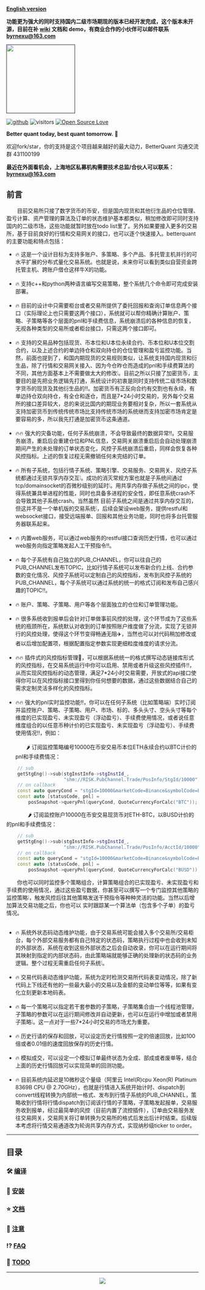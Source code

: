 
[**English version**](README.md)

**功能更为强大的同时支持国内二级市场期现的版本已经开发完成，这个版本未开源，目前在补 [wiki](https://github.com/byrnexu/betterquant/wiki) 文档和 demo，有商业合作的小伙伴可以邮件联系 byrnexu@163.com**   

[<img src="./assets/logo.png" width="180" />]()

[![github](https://img.shields.io/badge/github-byrnexu-brightgreen.svg)](https://github.com/byrnexu)  ![visitors](https://visitor-badge.laobi.icu/badge?page_id=byrnexu.betterquant)  [![Open Source Love](https://badges.frapsoft.com/os/v1/open-source.svg?v=102)](https://github.com/byrnexu)

**Better quant today, best quant tomorrow.** 💪  

欢迎fork/star，你的支持是这个项目越来越好的最大动力，BetterQuant 沟通交流群 431100199

**最近在外面看机会，上海地区私募机构需要技术总监/合伙人可以联系：byrnexu@163.com**   


## 前言

&emsp;&emsp;目前交易所只接了数字货币的币安，但是国内现货和其他衍生品的仓位管理、盈亏计算、资产管理的算法及订单的状态维护基本都类似，稍加修改即可同时支持国内的二级市场，这些功能就暂时放在todo list里了。另外如果要接入更多的交易所，基于目前良好的行情和交易网关的接口，也可以逐个快速接入。betterquant的主要功能和特点包括：<br/>
* 🔥 这是一个设计目标为支持多账户、多策略、多个产品、多托管主机并行的可水平扩展的分布式量化交易系统。也就是说，未来你可以看到类似自营资金跨托管主机、跨账户借仓这样牛X的功能。<br/>
&nbsp;
* 🔥 支持c++和python两种语言编写交易策略，整个系统几个命令即可完成安装部署。<br/>
&nbsp;
* 🔥 目前的设计中只需要柜台或者交易所提供了委托回报和查询订单信息两个接口（实际理论上也只需要这两个接口），系统就可以帮你精确计算账户、策略、子策略等各个层面的pnl和手续费信息，系统崩溃后的各种信息的恢复，无视各种类型的交易所或者柜台接口，只需这两个接口即可。<br/>
&nbsp;
* 🔥 支持的交易品种包括现货、币本位和U本位永续合约、币本位和U本位交割合约，以及上述合约的单边持仓和双向持仓的仓位管理和盈亏监控功能。当然，前面也提到了，和国内期现货的交易规则类似，让系统支持国内现货和衍生品，除了行情和交易网关接入、因为今仓昨仓而造成的pnl和手续费算法的不同，其他方面基本上不需要做太大的修改❕。目前之所以只接了加密货币，主要目的是先把业务逻辑先打通，系统设计的初衷是同时支持传统二级市场和数字货币的现货及其他衍生品的‼️。加密货币有正反向合约有交割也有永续，有单边持仓双向持仓，有全仓和逐仓，而且是7\*24小时交易的，另外每个交易所的接口差异较大，总的来说比国内的期现业务要相对复杂，所以一套系统从支持加密货币到传统传统市场比支持传统市场的系统继而支持加密市场肯定是要容易的多，所以我先打通是加密货币这条通道。<br/>
&nbsp;
* 🔥🔥 强大的灾备功能，任何子系统崩溃，不会导致最终的数据异常‼️。交易服务崩溃，重启后会重建仓位和PNL信息，交易网关崩溃重启后会自动处理崩溃期间产生的未处理的订单状态变化，风控子系统崩溃后重启，同样会恢复各种风控指标。上述的恢复过程无需撤销任何未完结的订单。<br/>
&nbsp;
* 🔥 所有子系统，包括行情子系统、策略引擎、交易服务、交易网关、风控子系统都通过无锁共享内存交互❕。成功的消灭常规方案也就是子系统间通过tcp/domainsocket的百微秒级别的延时❕。用共享内存做子系统之间的ipc，使得系统兼具单进程的性能，同时也具备多进程的安全性，即任意系统crash不会导致其他子系统crash。当然虽然 目前子系统之间是通过共享内存交互的，但这并不是一个单机版的交易系统❕，后续会架设web服务，提供restful和websocket接口，接受远端报单、回报和其他业务功能，同时也将多台托管服务器联系起来。<br/>
&nbsp;
* 🔥 内置web服务，可以通过web服务的restful接口查询历史行情，也可以通过web服务向指定策略发起人工干预指令‼️。<br/>
&nbsp;
* 🔥 每个子系统有自己独立的PUB_CHANNEL，你可以往自己的PUB_CHANNEL发布TOPIC，比如行情子系统可以发布新合约上线、合约参数的变化情况、风控子系统可以定制自己的风控指标，发布到风控子系统的PUB_CHANNEL，每个子系统可以通过系统的统一的格式订阅和发布自己感兴趣的TOPIC‼️。<br/>
&nbsp;
* 🔥 账户、策略、子策略、用户等各个层面独立的仓位和订单管理功能。<br/>
&nbsp;
* 🔥 很多系统收到报单后会针对订单做事前风控的处理，这个环节成为了这些系统的瓶颈所在，系统默认对收到的订单按照账户维度做了分流，实现了无锁并行的风控处理，使得这个环节变得畅通无阻✈️，当然也可以对代码稍加修改或者以后增加配置项，根据配置指定参数实现更细粒度维度的请求分流。<br/>
&nbsp;
* 🔥🔥 插件式的风控指标管理🔌，可以根据系统统一的格式撰写动态链接库形式的风控指标，在交易系统运行中你可以启用、禁用或者升级这些风控插件‼️，从而实现风控指标的动态管理，满足7\*24小时交易需要，开放式的api接口使得你可以在风控指标接口里得到你任何想要的数据，通过这些数据结合自己的需求定制灵活多样化的风控指标。<br/>
&nbsp;
* 🔥🔥 强大的pnl实时监控功能‼️，你可以在任何子系统（比如策略端）实时订阅并监控账户、策略、子策略、用户、市场、标的、多头头寸、空头头寸等每个维度的已实现盈亏、未实现盈亏（浮动盈亏）、手续费使用情况，或者说任意维度组合的以任意币种计价的已实现盈亏、未实现盈亏（浮动盈亏）、手续费使用情况‼️，例如：</br>  
&emsp;&emsp;🌶️ 订阅监控策略编号10000在币安交易币本位ETH永续合约以BTC计价的pnl和手续费情况：
```c++
    // sub
    getStgEng()->sub(stgInstInfo->stgInstId_,
                     "shm://RISK.PubChannel.Trade/PosInfo/StgId/10000");
    // on callback                     
    const auto queryCond = "stgId=10000&marketCode=Binance&symbolCode=ETH-USD-CPerp";
    const auto [statusCode, pnl] =
        posSnapshot->queryPnl(queryCond, QuoteCurrencyForCalc("BTC"));
```
&emsp;&emsp;&emsp;&emsp;🌶️ 订阅监控账户10000在币安交易现货币对ETH-BTC，以BUSD计价的的pnl和手续费情况：
```c++
    // sub
    getStgEng()->sub(stgInstInfo->stgInstId_,
                     "shm://RISK.PubChannel.Trade/PosInfo/AcctId/10000");
    // on callback                     
    const auto queryCond = "stgId=10000&marketCode=Binance&symbolCode=ETH-BTC";
    const auto [statusCode, pnl] =
        posSnapshot->queryPnl(queryCond, QuoteCurrencyForCalc("BUSD"));
```

&emsp;&emsp;你也可以同时监控多个策略组合，计算策略组合的已实现盈亏、未实现盈亏和手续费的使用情况，通过这些盈亏数据，你甚至可以撰写一个专门监控其他策略的监控策略❕，触发风控后往其他策略发送干预指令等种种灵活的功能。当然以后增加算法交易功能之后，你也可以 实时跟踪某一个算法单（包含多个子单）的盈亏情况。<br/>
&nbsp;
* 🔥 系统外状态码动态维护功能，由于交易系统可能会接入多个交易所/交易柜台，每个外部交易服务都有自己特定的状态码，策略执行过程中也会收到未知的外部状态，系统在收到这些外部状态之后会自动收录，你可以在运行期间将其映射到指定的内部状态码，由此策略端就能够正确的处理新的状态码的业务逻辑。整个过程无需重启任何子系统❕。<br/>
&nbsp;
* 🔥 交易代码表动态维护功能，系统为定时检测交易所代码表变动情况，除了新代码上下线还有他的一些最大最小的交易以及金额的变动单位等等，如果有变化立刻更新本地码表。<br/>
&nbsp;
* 🔥 每一个策略可以指定若干套参数的子策略，子策略集合由一个线程池管理，子策略的参数可以在运行期间修改并自动更新，也可以在运行中增加或者禁用子策略❕。这一点对于一些7\*24小时交易的市场尤为重要。<br/>
&nbsp;
* 🔥 历史行请的保存和回放，可以设定历史行情按照一定的倍速回放，比如100倍或者0.01倍的速度回放保存的历史行情。<br/>
&nbsp;
* 🔥 模拟成交，可以设定一个模拟订单最终状态为全成、部成或者废单等，结合上面的历史行情回放可以实现简单的回测功能。<br/>
&nbsp;
* 🔥 目前系统内延迟是10微秒这个量级（阿里云 Intel(R)cpu Xeon(R) Platinum 8369B CPU @ 2.70GHz），也就是行情进入系统开始计时、dispatch到convert线程转换为内部统一格式、发布到行情子系统的PUB_CHANNEL，策略收到行情将行情dispatch到订阅该行情的子策略，子策略发起报单，交易服务收到报单，经过最简单的风控（目前内置了流控插件），订单由交易服务发往交易网关，交易网关将订单转换为交易所的格式后发出后计时结束。后续版本考虑将行情交易通道改为轮询共享内存方式，实现纳秒级ticker to order。<br/>
---
## 目录
### 🛠 [编译](doc/build_cn.md)
### 🐋 [安装](doc/installation_cn.md)
### ⭐ [文档](doc/documentation_cn.md)
### 🧨 [注意](doc/caution_cn.md)
### ⁉️ [FAQ](doc/faq_cn.md)
### 🥔 [TODO](doc/todo_cn.md)

---
<div align="center"> <img  src="https://github-readme-streak-stats.herokuapp.com?user=byrnexu&theme=onedark&date_format=M%20j%5B%2C%20Y%5D" /> </div>

